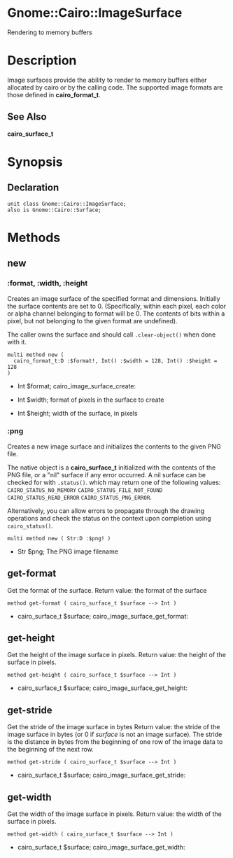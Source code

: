 Gnome::Cairo::ImageSurface
==========================

Rendering to memory buffers

Description
===========

Image surfaces provide the ability to render to memory buffers either allocated by cairo or by the calling code. The supported image formats are those defined in **cairo_format_t**.

See Also
--------

**cairo_surface_t**

Synopsis
========

Declaration
-----------

    unit class Gnome::Cairo::ImageSurface;
    also is Gnome::Cairo::Surface;

Methods
=======

new
---

### :format, :width, :height

Creates an image surface of the specified format and dimensions. Initially the surface contents are set to 0. (Specifically, within each pixel, each color or alpha channel belonging to format will be 0. The contents of bits within a pixel, but not belonging to the given format are undefined).

The caller owns the surface and should call `.clear-object()` when done with it.

    multi method new (
      cairo_format_t:D :$format!, Int() :$width = 128, Int() :$height = 128
    )

  * Int $format; cairo_image_surface_create:

  * Int $width; format of pixels in the surface to create

  * Int $height; width of the surface, in pixels

### :png

Creates a new image surface and initializes the contents to the given PNG file.

The native object is a **cairo_surface_t** initialized with the contents of the PNG file, or a "nil" surface if any error occurred. A nil surface can be checked for with `.status()`. which may return one of the following values: `CAIRO_STATUS_NO_MEMORY` `CAIRO_STATUS_FILE_NOT_FOUND` `CAIRO_STATUS_READ_ERROR` `CAIRO_STATUS_PNG_ERROR`.

Alternatively, you can allow errors to propagate through the drawing operations and check the status on the context upon completion using `cairo_status()`.

    multi method new ( Str:D :$png! )

  * Str $png; The PNG image filename

get-format
----------

Get the format of the surface. Return value: the format of the surface

    method get-format ( cairo_surface_t $surface --> Int )

  * cairo_surface_t $surface; cairo_image_surface_get_format:

get-height
----------

Get the height of the image surface in pixels. Return value: the height of the surface in pixels.

    method get-height ( cairo_surface_t $surface --> Int )

  * cairo_surface_t $surface; cairo_image_surface_get_height:

get-stride
----------

Get the stride of the image surface in bytes Return value: the stride of the image surface in bytes (or 0 if *surface* is not an image surface). The stride is the distance in bytes from the beginning of one row of the image data to the beginning of the next row.

    method get-stride ( cairo_surface_t $surface --> Int )

  * cairo_surface_t $surface; cairo_image_surface_get_stride:

get-width
---------

Get the width of the image surface in pixels. Return value: the width of the surface in pixels.

    method get-width ( cairo_surface_t $surface --> Int )

  * cairo_surface_t $surface; cairo_image_surface_get_width:

